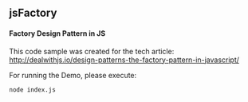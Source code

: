## jsFactory
#### Factory Design Pattern in JS

This code sample was created for the tech article: http://dealwithjs.io/design-patterns-the-factory-pattern-in-javascript/

For running the Demo, please execute:

```
node index.js
```
